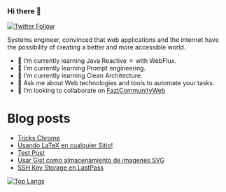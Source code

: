 ### Hi there 👋

[![Twitter Follow](https://img.shields.io/twitter/follow/macorreag.svg?style=social&label=Follow&user=macorreag)](https://twitter.com/macorreag)

Systems engineer, convinced that web applications and the internet have the possibility of creating a better and more accessible world.

- 🌱 I’m currently learning Java Reactive ⚛️ with WebFlux.
- 🤖 I'm currently learning Prompt engineering.
- 🧹 I'm currently learning Clean Architecture.
- 💬 Ask me about Web technologies and tools to automate your tasks.
- 👯 I’m looking to collaborate on [FaztCommunityWeb](https://github.com/faztcommunity/fazt-web-community)

<!--
**Macorreag/macorreag** is a ✨ _special_ ✨ repository because its `README.md` (this file) appears on your GitHub profile.

Here are some ideas to get you started:

- 🔭 I’m currently working on ...
- 🌱 I’m currently learning ...
- 👯 I’m looking to collaborate on ...
- 🤔 I’m looking for help with ...
- 💬 Ask me about ...
- 📫 How to reach me: ...
- 😄 Pronouns: ...
- ⚡ Fun fact: ...
-->

# Blog posts

<!-- BLOG-POST-LIST:START -->
- [Tricks Chrome](https://dev.to/macorreag/shortcut-to-move-chrome-tabs-34gb)
- [Usando LaTeX en cualquier Sitio!](https://dev.to/macorreag/usando-latex-en-cualquier-sitio-igh)
- [Test Post](https://dev.to/macorreag/test-post-1lhm)
- [Usar Gist como almacenamiento de imagenes SVG](https://medium.com/@macorreag/usar-gist-como-almacenamiento-de-imagenes-svg-34ef45a9c3a?source=rss-955967916c9a------2)
- [SSH Key Storage en LastPass](https://medium.com/@macorreag/ssh-key-storage-en-lastpass-498dbdf8c3db?source=rss-955967916c9a------2)
<!-- BLOG-POST-LIST:END -->


[![Top Langs](https://github-readme-stats.vercel.app/api/top-langs/?username=macorreag&layout=compact)](https://github.com/anuraghazra/github-readme-stats)
